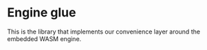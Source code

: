 # Engine glue

This is the library that implements our convenience layer around the embedded WASM engine.
